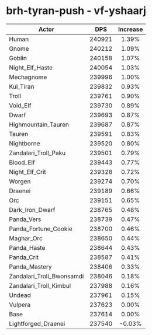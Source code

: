 # brh-tyran-push - vf-yshaarj
| Actor | DPS | Increase |
|---|:---:|:---:|
|Human|240921|1.39%|
|Gnome|240212|1.09%|
|Goblin|240158|1.07%|
|Night_Elf_Haste|240054|1.03%|
|Mechagnome|239996|1.00%|
|Kul_Tiran|239832|0.93%|
|Troll|239761|0.90%|
|Void_Elf|239730|0.89%|
|Dwarf|239693|0.87%|
|Highmountain_Tauren|239687|0.87%|
|Tauren|239591|0.83%|
|Nightborne|239520|0.80%|
|Zandalari_Troll_Paku|239501|0.79%|
|Blood_Elf|239443|0.77%|
|Night_Elf_Crit|239328|0.72%|
|Worgen|239274|0.70%|
|Draenei|239189|0.66%|
|Orc|239151|0.65%|
|Dark_Iron_Dwarf|238765|0.48%|
|Panda_Vers|238739|0.47%|
|Panda_Fortune_Cookie|238700|0.46%|
|Maghar_Orc|238650|0.44%|
|Panda_Haste|238644|0.43%|
|Panda_Crit|238587|0.41%|
|Panda_Mastery|238406|0.33%|
|Zandalari_Troll_Bwonsamdi|238046|0.18%|
|Zandalari_Troll_Kimbul|237988|0.16%|
|Undead|237961|0.15%|
|Vulpera|237623|0.00%|
|Base|237614|0.00%|
|Lightforged_Draenei|237540|-0.03%|

